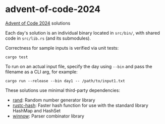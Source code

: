 # advent-of-code-2024

[Advent of Code 2024](https://adventofcode.com/2024) solutions

Each day's solution is an individual binary located in `src/bin/`, with shared code in `src/lib.rs` (and its submodules).

Correctness for sample inputs is verified via unit tests:
```shell
cargo test
```

To run on an actual input file, specify the day using `--bin` and pass the filename as a CLI arg, for example:
```shell
cargo run --release --bin day1 -- /path/to/input1.txt
```

These solutions use minimal third-party dependencies:
* [rand](https://crates.io/crates/rand): Random number generator library
* [rustc-hash](https://crates.io/crates/rustc-hash): Faster hash function for use with the standard library HashMap and HashSet
* [winnow](https://crates.io/crates/winnow): Parser combinator library
